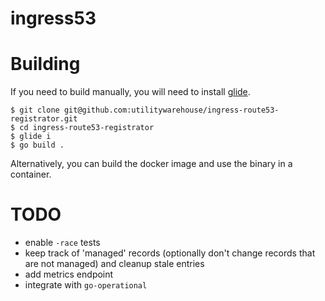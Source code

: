 # ingress53

# Building

If you need to build manually, you will need to install [glide](https://glide.sh/).

```
$ git clone git@github.com:utilitywarehouse/ingress-route53-registrator.git
$ cd ingress-route53-registrator
$ glide i
$ go build .
```

Alternatively, you can build the docker image and use the binary in a container.

# TODO
- enable `-race` tests
- keep track of 'managed' records (optionally don't change records that are not managed) and cleanup stale entries
- add metrics endpoint
- integrate with `go-operational`
